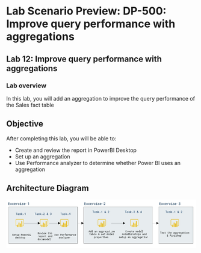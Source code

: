 # Lab Scenario Preview: DP-500: Improve query performance with aggregations

## Lab 12: Improve query performance with aggregations

### Lab overview

In this lab, you will add an aggregation to improve the query performance of the Sales fact table

## Objective
  
After completing this lab, you will be able to:

- Create and review the report in PowerBI Desktop
- Set up an aggregation
- Use Performance analyzer to determine whether Power BI uses an aggregation

## Architecture Diagram

 ![](media/lab12-archy.png)
